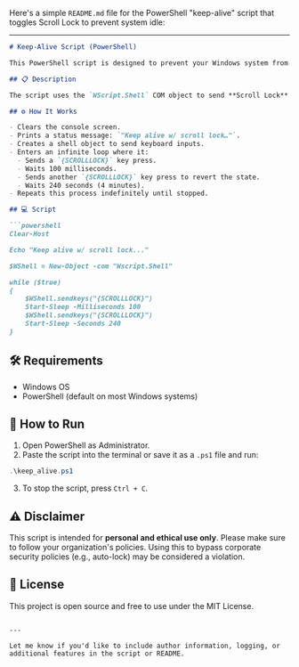 Here's a simple `README.md` file for the PowerShell "keep-alive" script that toggles Scroll Lock to prevent system idle:

---

````markdown
# Keep-Alive Script (PowerShell)

This PowerShell script is designed to prevent your Windows system from going idle, locking, or triggering the screensaver by simulating periodic keyboard activity using the **Scroll Lock** key.

## 📋 Description

The script uses the `WScript.Shell` COM object to send **Scroll Lock** keypresses every 4 minutes. This simulates user presence and keeps your session active.

## ⚙️ How It Works

- Clears the console screen.
- Prints a status message: `"Keep alive w/ scroll lock…"`.
- Creates a shell object to send keyboard inputs.
- Enters an infinite loop where it:
  - Sends a `{SCROLLLOCK}` key press.
  - Waits 100 milliseconds.
  - Sends another `{SCROLLLOCK}` key press to revert the state.
  - Waits 240 seconds (4 minutes).
- Repeats this process indefinitely until stopped.

## 💻 Script

```powershell
Clear-Host

Echo "Keep alive w/ scroll lock..."

$WShell = New-Object -com "Wscript.Shell"

while ($true)
{
    $WShell.sendkeys("{SCROLLLOCK}")
    Start-Sleep -Milliseconds 100
    $WShell.sendkeys("{SCROLLLOCK}")
    Start-Sleep -Seconds 240
}
````

## 🛠 Requirements

* Windows OS
* PowerShell (default on most Windows systems)

## 🚀 How to Run

1. Open PowerShell as Administrator.
2. Paste the script into the terminal or save it as a `.ps1` file and run:

```powershell
.\keep_alive.ps1
```

3. To stop the script, press `Ctrl + C`.

## ⚠️ Disclaimer

This script is intended for **personal and ethical use only**. Please make sure to follow your organization's policies. Using this to bypass corporate security policies (e.g., auto-lock) may be considered a violation.

## 📄 License

This project is open source and free to use under the MIT License.

```

---

Let me know if you'd like to include author information, logging, or additional features in the script or README.
```
